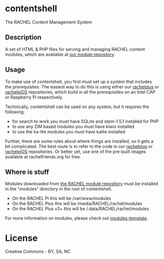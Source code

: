 # contentshell

The RACHEL Content Management System

## Description

A set of HTML & PHP files for serving and managing RACHEL content
modules, which are available at [our module repository](https://rachel.worldpossible.org/).

## Usage

To make use of contentshell, you first must set up a system that
includes the prerequisites. The easiest way to do this is using
either our [rachelplus](https://github.com/worldpossible/rachelplus)
or [rachelpiOS](https://github.com/worldpossible/rachelpiOS) repositories, which build in
all the prerequisites on an Intel CAP or Raspberry Pi respectively.

Technically, contentshell can be used on any system, but it requires the following:

* for search to work you must have SQLite and stem-1.5.1 installed for PHP
* to use any ZIM based modules you must have kiwix installed
* to use the ka-lite modules you must have kalite installed

Further, there are some rules about where things are installed, so it
gets a bit complicated. The best route is to refer to the code in
our [rachelplus](https://github.com/worldpossible/rachelplus)
or [rachelpiOS](https://github.com/worldpossible/rachelpiOS) repositories. Or better yet, use one of
the pre-built images available at rachelfriends.org for free.

## Where is stuff

Modules downloaded from [the RACHEL module repository](https://rachel.worldpossible.org/)
must be installed in the "modules" directory in the root of contentshell.

* On the RACHEL Pi this will be /var/www/modules
* On the RACHEL Plus this will be /media/RACHEL/rachel/modules
* On the RACHEL Plus v3+ this will be /.data/RACHEL/rachel/modules

For more information on modules, please check out [modules-template](https://github.com/worldpossible/module-template).

# License

Creative Commons - BY, SA, NC
